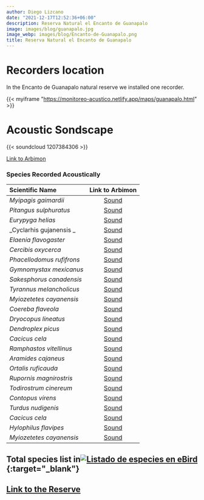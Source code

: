 ```yaml
---
author: Diego Lizcano
date: "2021-12-17T12:52:36+06:00"
description: Reserva Natural el Encanto de Guanapalo
image: images/blog/guanapalo.jpg
image_webp: images/blog/Encanto-de-Guanapalo.png
title: Reserva Natural el Encanto de Guanapalo
---
```


# Recorders location


In the Encanto de Guanapalo natural reserve we installed one recorder.

{{< myiframe "https://monitoreo-acustico.netlify.app/maps/guanapalo.html" >}}



# Acoustic Sondscape

{{< soundcloud 1207384306 >}}




[Link to Arbimon](https://arbimon.rfcx.org/project/destinos-awake/visualizer/rec/51035703)



### Species Recorded Acoustically


|__Scientific Name__| Link to Arbimon|
| :---        |     :----:   |
|_Myipagis gaimardii_|	 	[Sound](	https://arbimon.rfcx.org/project/destinos-awake/visualizer/rec/51034892	)	|
|_Pitangus sulphuratus_|	 	[Sound](	https://arbimon.rfcx.org/project/destinos-awake/visualizer/rec/51035703	)	|
|_Eurypyga helias_|	 	[Sound](	https://arbimon.rfcx.org/project/destinos-awake/visualizer/rec/51035388	)	|
|_Cyclarhis gujanensis _|	 	[Sound](	https://arbimon.rfcx.org/project/destinos-awake/visualizer/rec/51034910	)	|
|_Elaenia flavogaster_|	 	[Sound](	https://arbimon.rfcx.org/project/destinos-awake/visualizer/rec/51034910	)	|
|_Cercibis oxycerca_|	 	[Sound](	https://arbimon.rfcx.org/project/destinos-awake/visualizer/rec/51035402	)	|
|_Phacellodomus rufifrons_|	 	[Sound](	https://arbimon.rfcx.org/project/destinos-awake/visualizer/rec/51035715	)	|
|_Gymnomystax mexicanus_|	 	[Sound](	https://arbimon.rfcx.org/project/destinos-awake/visualizer/rec/51035715	)	|
|_Sakesphorus canadensis_|	 	[Sound](	https://arbimon.rfcx.org/project/destinos-awake/visualizer/rec/51036503	)	|
|_Tyrannus melancholicus_|	 	[Sound](	https://arbimon.rfcx.org/project/destinos-awake/visualizer/rec/51279246	)	|
|_Myiozetetes cayanensis_|	 	[Sound](	https://arbimon.rfcx.org/project/destinos-awake/visualizer/rec/51035722	)	|
|_Coereba flaveola_|	 	[Sound](	https://arbimon.rfcx.org/project/destinos-awake/visualizer/rec/51035806	)	|
|_Dryocopus lineatus_|	 	[Sound](	https://arbimon.rfcx.org/project/destinos-awake/visualizer/rec/51279663	)	|
|_Dendroplex picus_|	 	[Sound](	https://arbimon.rfcx.org/project/destinos-awake/visualizer/rec/51020909	)	|
|_Cacicus cela_|	 	[Sound](	https://arbimon.rfcx.org/project/destinos-awake/visualizer/rec/51038240	)	|
|_Ramphastos vitellinus_|	 	[Sound](	https://arbimon.rfcx.org/project/destinos-awake/visualizer/rec/51035878	)	|
|_Aramides cajaneus_|	 	[Sound](	https://arbimon.rfcx.org/project/destinos-awake/visualizer/rec/51036025	)	|
|_Ortalis ruficauda_|	 	[Sound](	https://arbimon.rfcx.org/project/destinos-awake/visualizer/rec/51279231	)	|
|_Rupornis magnirostris_|	 	[Sound](	https://arbimon.rfcx.org/project/destinos-awake/visualizer/rec/51034726	)	|
|_Todirostrum cinereum_|	 	[Sound](	https://arbimon.rfcx.org/project/destinos-awake/visualizer/rec/51279728	)	|
|_Contopus virens_|	 	[Sound](	https://arbimon.rfcx.org/project/destinos-awake/visualizer/rec/51279312	)	|
|_Turdus nudigenis_|	 	[Sound](	https://arbimon.rfcx.org/project/destinos-awake/visualizer/rec/51279368	)	|
|_Cacicus cela_|	 	[Sound](	https://arbimon.rfcx.org/project/destinos-awake/visualizer/rec/51152438 	)	|
|_Hylophilus flavipes_|	 	[Sound](	https://arbimon.rfcx.org/project/destinos-awake/visualizer/rec/51025508 	)	|
|_Myiozetetes cayanensis_|	 	[Sound](	https://arbimon.rfcx.org/project/destinos-awake/visualizer/rec/51035681	)	|





## Total species list in[![Listado de especies en eBird](/images/blog/Logo_ebird.png "Reserve-el Encanto de Guanapalo")](https://ebird.org/colombia/hotspot/L7792765){:target="_blank"}



## [Link to the Reserve](https://elencantodeguanapalo.com/)




